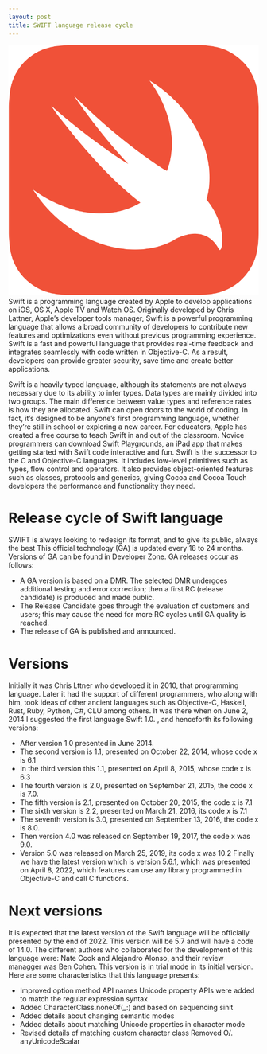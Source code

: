 ```yaml
---
layout: post
title: SWIFT language release cycle
---
```

<div class="row">
    <div class="col-sm-2">
        <img src="/images/swift-logo.png" alt="SWIFT lang logo"/>
    </div>
    <div class="col-sm-10">
        Swift is a programming language created by Apple to develop applications on iOS, OS X, Apple TV and Watch OS. Originally developed by Chris Lattner, Apple’s developer tools manager, Swift is a powerful programming language that allows a broad community of developers to contribute new features and optimizations even without previous programming experience. Swift is a fast and powerful language that provides real-time feedback and integrates seamlessly with code written in Objective-C. As a result, developers can provide greater security, save time and create better applications.
    </div>
</div>

Swift is a heavily typed language, although its statements are not always necessary due to its ability to infer types. Data types are mainly divided into two groups. The main difference between value types and reference rates is how they are allocated.
Swift can open doors to the world of coding. In fact, it’s designed to be anyone’s first programming language, whether they’re still in school or exploring a new career. For educators, Apple has created a free course to teach Swift in and out of the classroom. Novice programmers can download Swift Playgrounds, an iPad app that makes getting started with Swift code interactive and fun.
Swift is the successor to the C and Objective-C languages. It includes low-level primitives such as types, flow control and operators. It also provides object-oriented features such as classes, protocols and generics, giving Cocoa and Cocoa Touch developers the performance and functionality they need.

# Release cycle of Swift language
SWIFT  is always looking to redesign its format, and to give its public, always the best This official technology (GA) is updated every 18 to 24 months. Versions of GA can be found in Developer Zone. GA releases occur as follows:
* A GA version is based on a DMR. The selected DMR undergoes additional testing and error correction; then a first RC (release candidate) is produced and made public.
* The Release Candidate goes through the evaluation of customers and users; this may cause the need for more RC cycles until GA quality is reached.
* The release of GA is published and announced.

# Versions
Initially it was Chris Lttner who developed it in 2010, that programming language. Later it had the support of different programmers, who along with him, took ideas of other ancient languages such as Objective-C, Haskell, Rust, Ruby, Python, C#, CLU among others.
It was there when on June 2, 2014 I suggested the first language Swift 1.0. , and henceforth its following versions:
* After version 1.0 presented in June 2014.
* The second version is 1.1, presented on October 22, 2014, whose code x is 6.1
* In the third version this 1.1, presented on April 8, 2015, whose code x is 6.3
* The fourth version is 2.0, presented on September 21, 2015, the code x is 7.0.
* The fifth version is 2.1, presented on October 20, 2015, the code x is 7.1
* The sixth version is 2.2, presented on March 21, 2016, its code x is 7.1
* The seventh version is 3.0, presented on September 13, 2016, the code x is 8.0.
* Then version 4.0 was released on September 19, 2017, the code x was 9.0.
* Version 5.0 was released on March 25, 2019, its code x was 10.2
Finally we have the latest version which is version 5.6.1, which was presented on April 8, 2022, which features can use any library programmed in Objective-C and call C functions.

# Next versions
It is expected that the latest version of the Swift language will be officially presented by the end of 2022. This version will be 5.7 and will have a code of 14.0. The different authors who collaborated for the development of this language were: Nate Cook and Alejandro Alonso, and their review managger was Ben Cohen.
This version is in trial mode in its initial version.
Here are some characteristics that this language presents:
* Improved option method API names Unicode property APIs were added to match the regular expression syntax
* Added CharacterClass.noneOf(_:) and based on sequencing sinit
* Added details about changing semantic modes
* Added details about matching Unicode properties in character mode
* Revised details of matching custom character class Removed O/. anyUnicodeScalar
